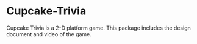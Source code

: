# Cupcake-Trivia
Cupcake Trivia is a 2-D platform game. This package includes the design document and video of the game.
